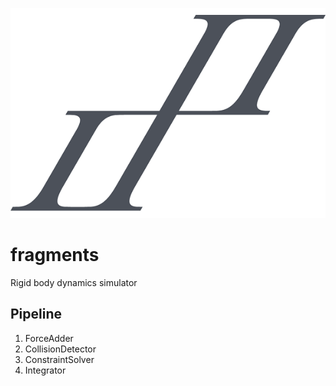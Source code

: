 ![ScreenShot](https://github.com/tanitta/fragments/blob/master/logo.png)

fragments
=========
Rigid body dynamics simulator

## Pipeline
1. ForceAdder
2. CollisionDetector
3. ConstraintSolver
4. Integrator
